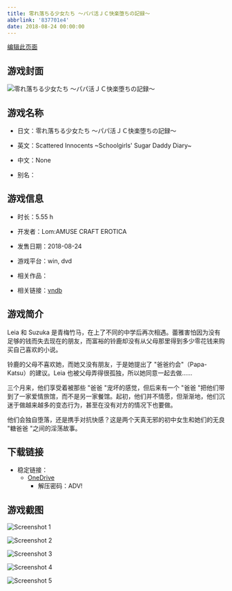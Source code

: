 ```yaml
---
title: 零れ落ちる少女たち ～パパ活ＪＣ快楽堕ちの記録～
abbrlink: '837701e4'
date: 2018-08-24 00:00:00
---
```

[编辑此页面](https://github.com/ACG-3/ADV3-source/blob/main/source/_posts/games/%E9%9B%B6%E3%82%8C%E8%90%BD%E3%81%A1%E3%82%8B%E5%B0%91%E5%A5%B3%E3%81%9F%E3%81%A1%20%EF%BD%9E%E3%83%91%E3%83%91%E6%B4%BB%EF%BC%AA%EF%BC%A3%E5%BF%AB%E6%A5%BD%E5%A0%95%E3%81%A1%E3%81%AE%E8%A8%98%E9%8C%B2%EF%BD%9E.md)

## 游戏封面

![零れ落ちる少女たち ～パパ活ＪＣ快楽堕ちの記録～](https://pan.timero.xyz/onedrive/img_lib_001/%E9%9B%B6%E3%82%8C%E8%90%BD%E3%81%A1%E3%82%8B%E5%B0%91%E5%A5%B3%E3%81%9F%E3%81%A1%20%EF%BD%9E%E3%83%91%E3%83%91%E6%B4%BB%EF%BC%AA%EF%BC%A3%E5%BF%AB%E6%A5%BD%E5%A0%95%E3%81%A1%E3%81%AE%E8%A8%98%E9%8C%B2%EF%BD%9E_cover.avif)


## 游戏名称

- 日文：零れ落ちる少女たち ～パパ活ＪＣ快楽堕ちの記録～
- 英文：Scattered Innocents ~Schoolgirls' Sugar Daddy Diary~
- 中文：None

- 别名：


## 游戏信息

- 时长：5.55 h
- 开发者：Lom:AMUSE CRAFT EROTICA
- 发售日期：2018-08-24
- 游戏平台：win, dvd
- 相关作品：

- 相关链接：[vndb](https://vndb.org/v23249)


## 游戏简介

Leia 和 Suzuka 是青梅竹马，在上了不同的中学后再次相遇。蕾雅害怕因为没有足够的钱而失去现在的朋友，而富裕的铃鹿却没有从父母那里得到多少零花钱来购买自己喜欢的小说。

铃鹿的父母不喜欢她，而她又没有朋友，于是她提出了 "爸爸约会"（Papa-Katsu）的建议。Leia 也被父母弄得很孤独，所以她同意一起去做......

三个月来，他们享受着被那些 "爸爸 "宠坏的感觉，但后来有一个 "爸爸 "把他们带到了一家爱情旅馆，而不是另一家餐馆。起初，他们并不情愿，但渐渐地，他们沉迷于做越来越多的变态行为，甚至在没有对方的情况下也要做。

他们会独自堕落，还是携手对抗快感？这是两个天真无邪的初中女生和她们的无良 "糖爸爸 "之间的淫荡故事。


## 下载链接

- 稳定链接：
    - [OneDrive](https://pan.timero.xyz/onedrive/adv_lib_001/%E9%9B%B6%E3%82%8C%E8%90%BD%E3%81%A1%E3%82%8B%E5%B0%91%E5%A5%B3%E3%81%9F%E3%81%A1%20%EF%BD%9E%E3%83%91%E3%83%91%E6%B4%BB%EF%BC%AA%EF%BC%A3%E5%BF%AB%E6%A5%BD%E5%A0%95%E3%81%A1%E3%81%AE%E8%A8%98%E9%8C%B2%EF%BD%9E)
        - 解压密码：ADV!



## 游戏截图


![Screenshot 1](https://pan.timero.xyz/onedrive/img_lib_001/%E9%9B%B6%E3%82%8C%E8%90%BD%E3%81%A1%E3%82%8B%E5%B0%91%E5%A5%B3%E3%81%9F%E3%81%A1%20%EF%BD%9E%E3%83%91%E3%83%91%E6%B4%BB%EF%BC%AA%EF%BC%A3%E5%BF%AB%E6%A5%BD%E5%A0%95%E3%81%A1%E3%81%AE%E8%A8%98%E9%8C%B2%EF%BD%9E_Screenshot_1.avif)

![Screenshot 2](https://pan.timero.xyz/onedrive/img_lib_001/%E9%9B%B6%E3%82%8C%E8%90%BD%E3%81%A1%E3%82%8B%E5%B0%91%E5%A5%B3%E3%81%9F%E3%81%A1%20%EF%BD%9E%E3%83%91%E3%83%91%E6%B4%BB%EF%BC%AA%EF%BC%A3%E5%BF%AB%E6%A5%BD%E5%A0%95%E3%81%A1%E3%81%AE%E8%A8%98%E9%8C%B2%EF%BD%9E_Screenshot_2.avif)

![Screenshot 3](https://pan.timero.xyz/onedrive/img_lib_001/%E9%9B%B6%E3%82%8C%E8%90%BD%E3%81%A1%E3%82%8B%E5%B0%91%E5%A5%B3%E3%81%9F%E3%81%A1%20%EF%BD%9E%E3%83%91%E3%83%91%E6%B4%BB%EF%BC%AA%EF%BC%A3%E5%BF%AB%E6%A5%BD%E5%A0%95%E3%81%A1%E3%81%AE%E8%A8%98%E9%8C%B2%EF%BD%9E_Screenshot_3.avif)

![Screenshot 4](https://pan.timero.xyz/onedrive/img_lib_001/%E9%9B%B6%E3%82%8C%E8%90%BD%E3%81%A1%E3%82%8B%E5%B0%91%E5%A5%B3%E3%81%9F%E3%81%A1%20%EF%BD%9E%E3%83%91%E3%83%91%E6%B4%BB%EF%BC%AA%EF%BC%A3%E5%BF%AB%E6%A5%BD%E5%A0%95%E3%81%A1%E3%81%AE%E8%A8%98%E9%8C%B2%EF%BD%9E_Screenshot_4.avif)

![Screenshot 5](https://pan.timero.xyz/onedrive/img_lib_001/%E9%9B%B6%E3%82%8C%E8%90%BD%E3%81%A1%E3%82%8B%E5%B0%91%E5%A5%B3%E3%81%9F%E3%81%A1%20%EF%BD%9E%E3%83%91%E3%83%91%E6%B4%BB%EF%BC%AA%EF%BC%A3%E5%BF%AB%E6%A5%BD%E5%A0%95%E3%81%A1%E3%81%AE%E8%A8%98%E9%8C%B2%EF%BD%9E_Screenshot_5.avif)

